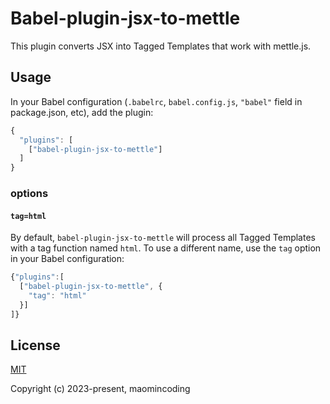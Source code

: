 # Babel-plugin-jsx-to-mettle

This plugin converts JSX into Tagged Templates that work with mettle.js.

## Usage

In your Babel configuration (`.babelrc`, `babel.config.js`, `"babel"` field in package.json, etc), add the plugin:

```js
{
  "plugins": [
    ["babel-plugin-jsx-to-mettle"]
  ]
}
```

### options

#### `tag=html`

By default, `babel-plugin-jsx-to-mettle` will process all Tagged Templates with a tag function named `html`. To use a different name, use the `tag` option in your Babel configuration:

```js
{"plugins":[
  ["babel-plugin-jsx-to-mettle", {
    "tag": "html"
  }]
]}
```

## License

[MIT](http://opensource.org/licenses/MIT)

Copyright (c) 2023-present, maomincoding
